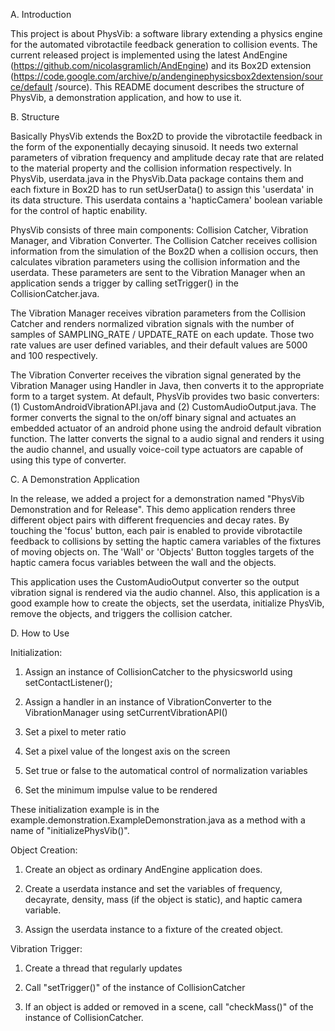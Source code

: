 A. Introduction

This project is about PhysVib: a software library extending a physics engine for
the automated vibrotactile feedback generation to collision events.
The current released project is implemented using the latest AndEngine 
(https://github.com/nicolasgramlich/AndEngine) and its Box2D extension 
(https://code.google.com/archive/p/andenginephysicsbox2dextension/source/default
/source).
This README document describes the structure of PhysVib, a demonstration 
application, and how to use it.



B. Structure

Basically PhysVib extends the Box2D to provide the vibrotactile feedback in the
form of the exponentially decaying sinusoid. It needs two external parameters
of vibration frequency and amplitude decay rate that are related to the material
property and the collision information respectively. In PhysVib, userdata.java
in the PhysVib.Data package contains them and each fixture in Box2D has to 
run setUserData() to assign this 'userdata' in its data structure. This userdata
contains a 'hapticCamera' boolean variable for the control of haptic enability.

PhysVib consists of three main components: Collision Catcher, Vibration Manager,
and Vibration Converter. The Collision Catcher receives collision information
from the simulation of the Box2D when a collision occurs, then calculates 
vibration parameters using the collision information and the userdata. These
parameters are sent to the Vibration Manager when an application sends a trigger
by calling setTrigger() in the CollisionCatcher.java.

The Vibration Manager receives vibration parameters from the Collision Catcher
and renders normalized vibration signals with the number of samples of 
SAMPLING_RATE / UPDATE_RATE on each update. Those two rate values are user
defined variables, and their default values are 5000 and 100 respectively.

The Vibration Converter receives the vibration signal generated by the Vibration
Manager using Handler in Java, then converts it to the appropriate form to a 
target system. At default, PhysVib provides two basic converters:
(1) CustomAndroidVibrationAPI.java and (2) CustomAudioOutput.java.
The former converts the signal to the on/off binary signal and actuates an  
embedded actuator of an android phone using the android default vibration 
function. The latter converts the signal to a audio signal and renders it using 
the audio channel, and usually voice-coil type actuators are capable of using
this type of converter.



C. A Demonstration Application

In the release, we added a project for a demonstration named "PhysVib Demonstration
and for Release". This demo application renders three different object pairs
with different frequencies and decay rates. By touching the 'focus' button, 
each pair is enabled to provide vibrotactile feedback to collisions by setting
the haptic camera variables of the fixtures of moving objects on. The 'Wall' or
'Objects' Button toggles targets of the haptic camera focus variables between
the wall and the objects. 

This application uses the CustomAudioOutput converter so the output vibration
signal is rendered via the audio channel. Also, this application is a good
example how to create the objects, set the userdata, initialize PhysVib, remove
the objects, and triggers the collision catcher.



D. How to Use

Initialization: 

1) Assign an instance of CollisionCatcher to the physicsworld using setContactListener();

2) Assign a handler in an instance of VibrationConverter to the VibrationManager using 
setCurrentVibrationAPI()

3) Set a pixel to meter ratio 

4) Set a pixel value of the longest axis on the screen 

5) Set true or false to the automatical control of normalization variables 

6) Set the minimum impulse value to be rendered

These initialization example is in the example.demonstration.ExampleDemonstration.java 
as a method with a name of "initializePhysVib()".

Object Creation: 

1) Create an object as ordinary AndEngine application does. 

2) Create a userdata instance and set the variables of frequency, decayrate, density, 
mass (if the object is static), and haptic camera variable. 

3) Assign the userdata instance to a fixture of the created object.

Vibration Trigger: 

1) Create a thread that regularly updates 

2) Call "setTrigger()" of the instance of CollisionCatcher 

3) If an object is added or removed in a scene, call "checkMass()" of the instance of
CollisionCatcher.

